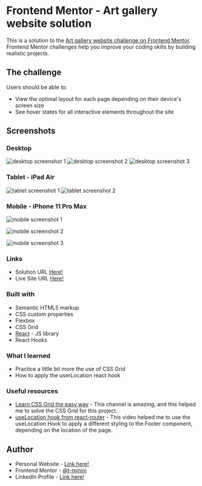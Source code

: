 # Frontend Mentor - Art gallery website solution

This is a solution to the [Art gallery website challenge on Frontend Mentor](https://www.frontendmentor.io/challenges/art-gallery-website-yVdrZlxyA). Frontend Mentor challenges help you improve your coding skills by building realistic projects. 


## The challenge

Users should be able to:

- View the optimal layout for each page depending on their device's screen size
- See hover states for all interactive elements throughout the site

## Screenshots

### Desktop

![desktop screenshot 1](./public/screenshots/desktop-screenshot-1.png)
![desktop screenshot 2](./public/screenshots/desktop-screenshot-2.png)
![desktop screenshot 3](./public/screenshots/desktop-screenshot-3.png)

### Tablet - iPad Air

![tablet screenshot 1](./public/screenshots/tablet-screenshot-1.png)
![tablet screenshot 2](./public/screenshots/tablet-screenshot-2.png)

### Mobile - iPhone 11 Pro Max

![mobile screenshot 1](./public/screenshots/mobile-screenshot-1.png)

![mobile screenshot 2](./public/screenshots/mobile-screenshot-2.png)

![mobile screenshot 3](./public/screenshots/mobile-screenshot-3.png)

### Links

- Solution URL [Here!](https://your-solution-url.com)
- Live Site URL [Here!](https://modern-art-gallery-tm.netlify.app/)

### Built with

- Semantic HTML5 markup
- CSS custom properties
- Flexbox
- CSS Grid
- [React](https://reactjs.org/) - JS library
- React Hooks

### What I learned

- Practice a little bit more the use of CSS Grid
- How to apply the userLocation react hook

### Useful resources

- [Learn CSS Grid the easy way](https://www.youtube.com/watch?v=rg7Fvvl3taU&t=1269s) - This channel is amazing, and this helped me to solve the CSS Grid for this project.
- [useLocation hook from react-router](https://www.youtube.com/watch?v=vl1Vtp--nhE&t=5s) - This video helped me to use the useLocation Hook to apply a different styling to the Footer component, depending on the location of the page.

## Author

- Personal Website - [Link here!](https://www.tuliominini.com)
- Frontend Mentor - [@t-minini](https://www.frontendmentor.io/profile/t-minini)
- LinkedIn Profile - [Link here!](https://www.linkedin.com/in/tulio-minini/)
